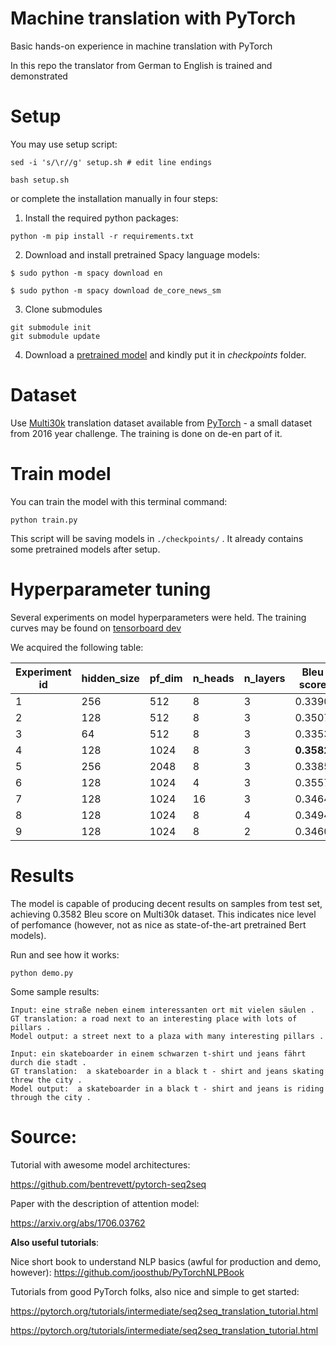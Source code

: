 # Machine translation with PyTorch
Basic hands-on experience in machine translation with PyTorch

In this repo the translator from German to English is trained and demonstrated

# Setup

You may use setup script:
```
sed -i 's/\r//g' setup.sh # edit line endings

bash setup.sh
```

or complete the installation manually in four steps:

 1. Install the required python packages:

```
python -m pip install -r requirements.txt
```

 2. Download and install pretrained Spacy language models:
```
$ sudo python -m spacy download en

$ sudo python -m spacy download de_core_news_sm
```

 3. Clone submodules
 ```
 git submodule init
 git submodule update
 ```
 
 4. Download a [pretrained model](https://drive.google.com/drive/u/0/folders/13qQTz_GgBbwokAsphghqryVmjV2SE4KI) and kindly put it in *checkpoints* folder.
 
# Dataset

Use [Multi30k](https://github.com/multi30k/dataset) translation dataset available from [PyTorch](https://torchtext.readthedocs.io/en/latest/datasets.html) - a
 small dataset from 2016 year challenge. The training is done on de-en part of it.
# Train model

You can train the model with this terminal command:

```
python train.py
```

This script will be saving models in ```./checkpoints/``` . It already contains some pretrained models after setup.

# Hyperparameter tuning

Several experiments on model hyperparameters were held. The training curves may be found on [tensorboard dev](https://tensorboard.dev/experiment/ksbaLHxzRgqGgPlbE5kWqw/)

We acquired the following table:

| Experiment id | hidden_size | pf_dim | n_heads | n_layers | Bleu score
|---|---|---|---|---|---|
| 1 | 256 | 512 | 8 | 3 | 0.3390
| 2 | 128 | 512 | 8 | 3 | 0.3507
| 3 | 64 | 512 | 8 | 3 | 0.3353
| 4 | 128 | 1024 | 8 | 3 | **0.3582**
| 5 | 256 | 2048 | 8 | 3 | 0.3385
| 6 | 128 | 1024 | 4 | 3 | 0.3557
| 7 | 128 | 1024 | 16 | 3 | 0.3464
| 8 | 128 | 1024 | 8 | 4 | 0.3494
| 9 | 128 | 1024 | 8 | 2 | 0.3460

# Results

The model is capable of producing decent results on samples from test set, achieving 0.3582 Bleu score on Multi30k dataset.
 This indicates nice level of perfomance (however, not as nice as state-of-the-art pretrained Bert models).

Run and see how it works:

```
python demo.py
```

Some sample results:

```
Input: eine straße neben einem interessanten ort mit vielen säulen .
GT translation: a road next to an interesting place with lots of pillars .
Model output: a street next to a plaza with many interesting pillars .

Input: ein skateboarder in einem schwarzen t-shirt und jeans fährt durch die stadt .
GT translation:  a skateboarder in a black t - shirt and jeans skating threw the city .
Model output:  a skateboarder in a black t - shirt and jeans is riding through the city .

```

# Source:

Tutorial with awesome model architectures:

https://github.com/bentrevett/pytorch-seq2seq

Paper with the description of attention model:

https://arxiv.org/abs/1706.03762

**Also useful tutorials**:

Nice short book to understand NLP basics (awful for production and demo, however):
https://github.com/joosthub/PyTorchNLPBook

Tutorials from good PyTorch folks, also nice and simple to get started:

https://pytorch.org/tutorials/intermediate/seq2seq_translation_tutorial.html

https://pytorch.org/tutorials/intermediate/seq2seq_translation_tutorial.html
